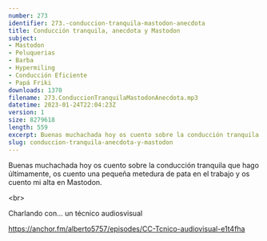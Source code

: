 ```yaml
---
number: 273
identifier: 273.-conduccion-tranquila-mastodon-anecdota
title: Conducción tranquila, anecdota y Mastodon
subject:
- Mastodon
- Peluquerias
- Barba
- Hypermiling
- Conducción Eficiente
- Papá Friki
downloads: 1370
filename: 273.ConduccionTranquilaMastodonAnecdota.mp3
datetime: 2023-01-24T22:04:23Z
version: 1
size: 8279618
length: 559
excerpt: Buenas muchachada hoy os cuento sobre la conducción tranquila que hago ultimamente, os cuento una pequeña metedura de pata en el trabajo y os cuento mi alta en Mastodon.
slug: conduccion-tranquila-anecdota-y-mastodon
---
```

Buenas muchachada hoy os cuento sobre la conducción tranquila que hago últimamente, os cuento una pequeña metedura de pata en el trabajo y os cuento mi alta en Mastodon.

\<br\>

Charlando con... un técnico audiosvisual

https://anchor.fm/alberto5757/episodes/CC-Tcnico-audiovisual-e1t4fha
